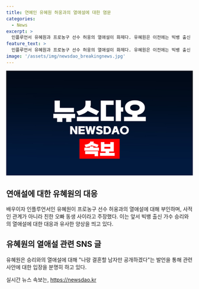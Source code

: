 ```yaml
---
title: 연예인 유혜원 허웅과의 열애설에 대한 염문
categories:
  - News
excerpt: >
  인플루언서 유혜원과 프로농구 선수 허웅의 열애설이 화제다. 유혜원은 이전에는 빅뱅 출신 가수 승리와의 열애설로 관심을 끌었으며, 이번에도 허웅과의 열애설로 세간의 이목을 끌고 있다. 하지만 유혜원 측근은 이 관련 보도를 부인하며 전혀 사실무근이라고 주장했다. 유혜원은 승리와의 열애설에 대해 남자친구란 있다가도 없고 없다가도 있는 것이라며 논란을 벗어나려 노력 중이다. (150자)
feature_text: >
  인플루언서 유혜원과 프로농구 선수 허웅의 열애설이 화제다. 유혜원은 이전에는 빅뱅 출신 가수 승리와의 열애설로 관심을 끌었으며, 이번에도 허웅과의 열애설로 세간의 이목을 끌고 있다. 하지만 유혜원 측근은 이 관련 보도를 부인하며 전혀 사실무근이라고 주장했다. 유혜원은 승리와의 열애설에 대해 남자친구란 있다가도 없고 없다가도 있는 것이라며 논란을 벗어나려 노력 중이다. (150자)
image: '/assets/img/newsdao_breakingnews.jpg'
---
```


<p><img src="/assets/img/newsdao_breakingnews.jpg" alt="pcversion 속보" /></p>

<h2 data-ke-size="size26">연애설에 대한 유혜원의 대응</h2>

<p data-ke-size="size16">배우이자 인플루언서인 유혜원이 프로농구 선수 허웅과의 열애설에 대해 부인하며, 사적인 관계가 아니라 친한 오빠 동생 사이라고 주장했다. 이는 앞서 빅뱅 출신 가수 승리와의 열애설에 대한 대응과 유사한 양상을 띄고 있다.</p>

<h2 data-ke-size="size26">유혜원의 열애설 관련 SNS 글</h2>

<p data-ke-size="size16">유혜원은 승리와의 열애설에 대해 "나랑 결혼할 남자만 공개하겠다"는 발언을 통해 관련 사안에 대한 입장을 분명히 하고 있다.</p>
실시간 뉴스 속보는, <a href="https://newsdao.kr" rel="dofollow">https://newsdao.kr</a>


